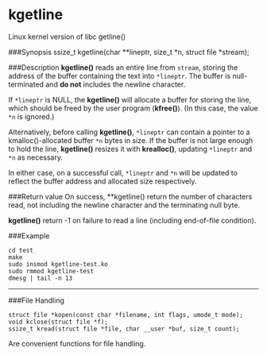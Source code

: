 kgetline
========

Linux kernel version of libc getline()

###Synopsis
    ssize_t kgetline(char **lineptr, size_t *n, struct file *stream);

###Description
**kgetline()** reads an entire line from `stream`, storing the address of the buffer containing the text into `*lineptr`. The buffer is null-terminated and **do not** includes the newline character.

If `*lineptr` is NULL, the **kgetline()** will allocate a buffer for storing the line, which should be freed by the user program (**kfree()**). (In this case, the value `*n` is ignored.)

Alternatively, before calling **kgetline()**, `*lineptr` can contain a pointer to a kmalloc()-allocated buffer `*n` bytes in size. If the buffer is not large enough to hold the line, **kgetline()** resizes it with **krealloc()**, updating `*lineptr` and `*n` as necessary.

In  either case, on a successful call, `*lineptr` and `*n` will be updated to reflect the buffer address and allocated size respectively.

###Return value
On success, **kgetline() return the number of characters read, not including the newline character and the terminating null byte.

**kgetline()** return -1 on failure to read a line (including end-of-file condition).

###Example

    cd test
    make
    sudo insmod kgetline-test.ko
    sudo rmmod kgetline-test
    dmesg | tail -n 13

------------------------------

###File Handling

    struct file *kopen(const char *filename, int flags, umode_t mode);
    void kclose(struct file *f);
    ssize_t kread(struct file *file, char __user *buf, size_t count);

Are convenient functions for file handling.
